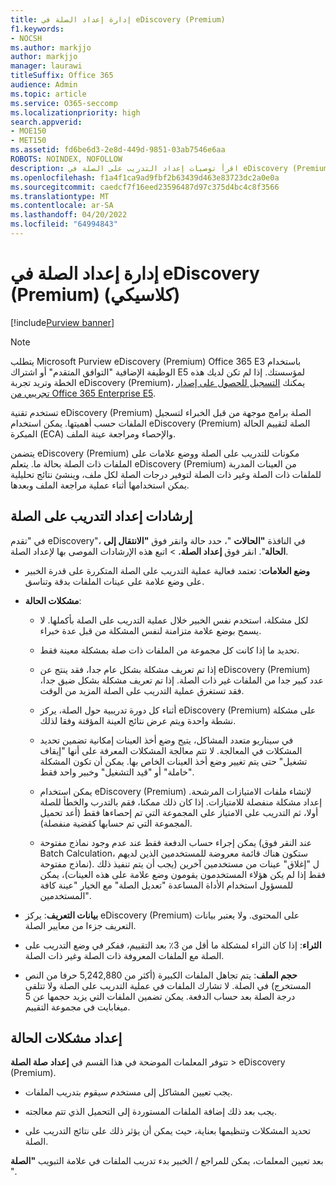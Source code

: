 ```yaml
---
title: إدارة إعداد الصلة في eDiscovery (Premium)
f1.keywords:
- NOCSH
ms.author: markjjo
author: markjjo
manager: laurawi
titleSuffix: Office 365
audience: Admin
ms.topic: article
ms.service: O365-seccomp
ms.localizationpriority: high
search.appverid:
- MOE150
- MET150
ms.assetid: fd6be6d3-2e8d-449d-9851-03ab7546e6aa
ROBOTS: NOINDEX, NOFOLLOW
description: اقرأ توصيات إعداد التدريب على الصلة في eDiscovery (Premium) لتسجيل الملفات حسب أهميتها وإنشاء نتائج تحليلية.
ms.openlocfilehash: f1a4f1ca9ad9fbf2b63439d463e83723dc2a0e0a
ms.sourcegitcommit: caedcf7f16eed23596487d97c375d4bc4c8f3566
ms.translationtype: MT
ms.contentlocale: ar-SA
ms.lasthandoff: 04/20/2022
ms.locfileid: "64994843"
---
```

# <a name="manage-relevance-setup-in-ediscovery-premium-classic"></a>إدارة إعداد الصلة في eDiscovery (Premium) (كلاسيكي)

[!include[Purview banner](../includes/purview-rebrand-banner.md)]

> [!NOTE]
> يتطلب Microsoft Purview eDiscovery (Premium) Office 365 E3 باستخدام الوظيفة الإضافية "التوافق المتقدم" أو اشتراك E5 لمؤسستك. إذا لم تكن لديك هذه الخطة وتريد تجربة eDiscovery (Premium)، يمكنك [التسجيل للحصول على إصدار تجريبي من Office 365 Enterprise E5](https://go.microsoft.com/fwlink/p/?LinkID=698279). 
  
 تستخدم تقنية eDiscovery (Premium) الصلة برامج موجهة من قبل الخبراء لتسجيل الملفات حسب أهميتها. يمكن استخدام eDiscovery (Premium) الصلة لتقييم الحالة المبكرة (ECA) والإحصاء ومراجعة عينة الملف. 
  
 يتضمن eDiscovery (Premium) مكونات للتدريب على الصلة ووضع علامات على الملفات ذات الصلة بحالة ما. يتعلم eDiscovery (Premium) من العينات المدربة للملفات ذات الصلة وغير ذات الصلة لتوفير درجات الصلة لكل ملف، وينشئ نتائج تحليلية يمكن استخدامها أثناء عملية مراجعة الملف وبعدها. 
  
## <a name="guidelines-for-setting-up-relevance-training"></a>إرشادات إعداد التدريب على الصلة

 في "تقدم eDiscovery"، في النافذة **"الحالات** "، حدد حالة وانقر فوق **"الانتقال إلى الحالة**". انقر فوق **إعداد الصلة.** \> اتبع هذه الإرشادات الموصى بها لإعداد الصلة. 
  
- **وضع العلامات**: تعتمد فعالية عملية التدريب على الصلة المتكررة على قدرة الخبير على وضع علامة على عينات الملفات بدقة وتناسق.

- **مشكلات الحالة**:
  
  - لكل مشكلة، استخدم نفس الخبير خلال عملية التدريب على الصلة بأكملها. لا يسمح بوضع علامة متزامنة لنفس المشكلة من قبل عدة خبراء.
  
  - تحديد ما إذا كانت كل مجموعة من الملفات ذات صلة بمشكلة معينة فقط.

  - إذا تم تعريف مشكلة بشكل عام جدا، فقد ينتج عن eDiscovery (Premium) عدد كبير جدا من الملفات غير ذات الصلة. إذا تم تعريف مشكلة بشكل ضيق جدا، فقد تستغرق عملية التدريب على الصلة المزيد من الوقت. 

  - أثناء كل دورة تدريبية حول الصلة، يركز eDiscovery (Premium) على مشكلة نشطة واحدة ويتم عرض نتائج العينة المؤقتة وفقا لذلك.

  - في سيناريو متعدد المشاكل، يتيح وضع أخذ العينات إمكانية تضمين تحديد المشكلات في المعالجة. لا تتم معالجة المشكلات المعرفة على أنها "إيقاف تشغيل" حتى يتم تغيير وضع أخذ العينات الخاص بها. يمكن أن تكون المشكلة "خاملة" أو "قيد التشغيل" وخبير واحد فقط.

  - يمكن استخدام eDiscovery (Premium) لإنشاء ملفات الامتيازات المرشحة. إعداد مشكلة منفصلة للامتيازات. إذا كان ذلك ممكنا، فقم بالتدرب والخطأ للصلة أولا، ثم التدريب على الامتياز على المجموعة التي تم إحصاءها فقط (أعد تحميل المجموعة التي تم حسابها كقضية منفصلة). 

  - يمكن إجراء حساب الدفعة فقط عند عدم وجود نماذج مفتوحة (عند النقر فوق Batch Calculation، ستكون هناك قائمة معروضة للمستخدمين الذين لديهم نماذج مفتوحة). ل "إغلاق" عينات من مستخدمين آخرين (يجب أن يتم تنفيذ ذلك فقط إذا لم يكن هؤلاء المستخدمون يقومون وضع علامة على هذه العينات)، يمكن للمسؤول استخدام الأداة المساعدة "تعديل الصلة" مع الخيار "عينة كافة المستخدمين".

- **بيانات التعريف**: يركز eDiscovery (Premium) على المحتوى. ولا يعتبر بيانات التعريف جزءا من معايير الصلة.

- **الثراء**: إذا كان الثراء لمشكلة ما أقل من 3٪ بعد التقييم، ففكر في وضع التدريب على الصلة مع الملفات المعروفة ذات الصلة وغير ذات الصلة.

- **حجم الملف**: يتم تجاهل الملفات الكبيرة (أكثر من 5,242,880 حرفا من النص المستخرج) في الصلة. لا تشارك الملفات في عملية التدريب على الصلة ولا تتلقى درجة الصلة بعد حساب الدفعة. يمكن تضمين الملفات التي يزيد حجمها عن 5 ميغابايت في مجموعة التقييم.

## <a name="setting-up-case-issues"></a>إعداد مشكلات الحالة

تتوفر المعلمات الموضحة في هذا القسم في **إعداد** **صلة الصلة** \> eDiscovery (Premium).
  
- يجب تعيين المشاكل إلى مستخدم سيقوم بتدريب الملفات.

- يجب بعد ذلك إضافة الملفات المستوردة إلى التحميل الذي تتم معالجته.

- تحديد المشكلات وتنظيمها بعناية، حيث يمكن أن يؤثر ذلك على نتائج التدريب على الصلة.

بعد تعيين المعلمات، يمكن للمراجع / الخبير بدء تدريب الملفات في علامة التبويب **"الصلة** ".
